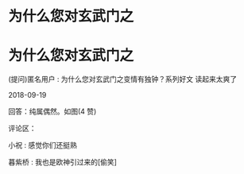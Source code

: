 # 为什么您对玄武门之

# 为什么您对玄武门之

(提问)匿名用户 : 为什么您对玄武门之变情有独钟？系列好文 读起来太爽了

2018-09-19

回答：纯属偶然。如图(4 赞)

评论区：

小祝 : 感觉你们还挺熟

暮紫桥 : 我也是欧神引过来的[偷笑]
